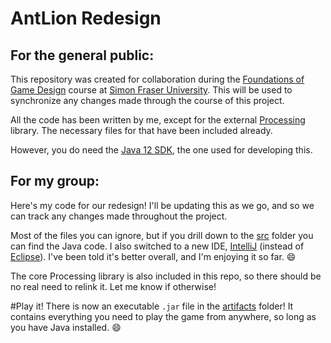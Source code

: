 # AntLion Redesign
## For the general public:
This repository was created for collaboration during the [Foundations of Game Design](https://www.sfu.ca/outlines.html?2019/summer/iat/312/d100) course at [Simon Fraser University](https://www.sfu.ca/). This will be used to synchronize any changes made through the course of this project.

All the code has been written by me, except for the external [Processing](https://processing.org/) library. The necessary files for that have been included already. 

However, you do need the [Java 12 SDK](https://www.oracle.com/technetwork/java/javase/downloads/jdk12-downloads-5295953.html), the one used for developing this. 

## For my group:
Here's my code for our redesign! I'll be updating this as we go, and so we can track any changes made throughout the project. 

Most of the files you can ignore, but if you drill down to the [src](src) folder you can find the Java code. I also switched to a new IDE, [IntelliJ](https://www.jetbrains.com/idea/) (instead of [Eclipse](https://www.eclipse.org/)). I've been told it's better overall, and I'm enjoying it so far. :smile:

The core Processing library is also included in this repo, so there should be no real need to relink it. Let me know if otherwise!

#Play it!
There is now an executable `.jar` file in the [artifacts](out/artifacts) folder! It contains everything you need to play the game from anywhere, so long as you have Java installed. :smile: